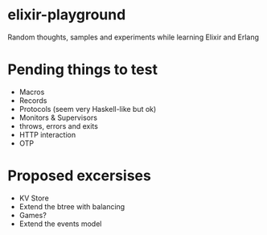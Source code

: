 elixir-playground
=================

Random thoughts, samples and experiments while learning Elixir and Erlang

Pending things to test
=========================
 * Macros  
 * Records
 * Protocols (seem very Haskell-like but ok) 
 * Monitors & Supervisors
 * throws, errors and exits
 * HTTP interaction
 * OTP

Proposed excersises
====================
  * KV Store
  * Extend the btree with balancing
  * Games?
  * Extend the events model
  

  
